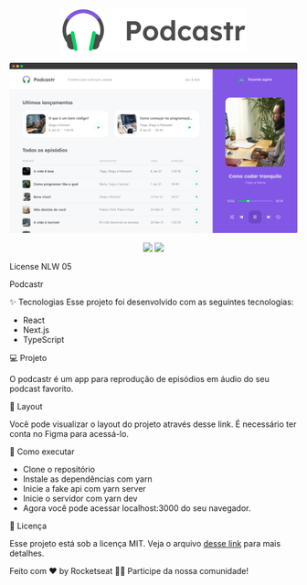 <p align="center">
  <img src="https://github.com/PedroHenriqueFernandes/podcastr/blob/main/public/logo.svg" />
</p>

<p align="center">
  <img src="https://github.com/PedroHenriqueFernandes/podcastr/blob/main/public/podcastrscreenshot.png" />
</p>

<p align="center">
  <img src="https://camo.githubusercontent.com/45d862ef64a7b27d57a2c0f741e005d2664bf4099a4fa4a7af23a7483f3f4376/68747470733a2f2f696d672e736869656c64732e696f2f7374617469632f76313f6c6162656c3d6c6963656e7365266d6573736167653d4d495426636f6c6f723d383235374535266c6162656c436f6c6f723d303030303030" />
  <img src="https://camo.githubusercontent.com/6e642f4d22edec80ffbd550385101a8773b7f157be02054e54a6a5f29bce5b3e/68747470733a2f2f696d672e736869656c64732e696f2f7374617469632f76313f6c6162656c3d4e4c57266d6573736167653d303526636f6c6f723d383235374535266c6162656c436f6c6f723d303030303030" />
</p>

License NLW 05

Podcastr

✨ Tecnologias
Esse projeto foi desenvolvido com as seguintes tecnologias:

* React
* Next.js
* TypeScript

💻 Projeto 

O podcastr é um app para reprodução de episódios em áudio do seu podcast favorito.

🔖 Layout 

Você pode visualizar o layout do projeto através desse link. É necessário ter conta no Figma para acessá-lo.

🚀 Como executar 

* Clone o repositório
* Instale as dependências com yarn
* Inicie a fake api com yarn server
* Inicie o servidor com yarn dev
* Agora você pode acessar localhost:3000 do seu navegador.

📄 Licença 

Esse projeto está sob a licença MIT. Veja o arquivo [desse link](https://www.figma.com/file/UwFEntsHpHYJlHNQAQr4gA/Podcastr/duplicate) para mais detalhes.

Feito com ♥ by Rocketseat 👋🏻 Participe da nossa comunidade!
